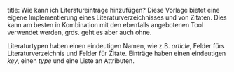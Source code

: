 title: Wie kann ich Literatureinträge hinzufügen?
Diese Vorlage bietet eine eigene Implementierung eines Literaturverzeichnisses und von Zitaten. Dies kann am besten in
Kombination mit den ebenfalls angebotenen Tool verwendet werden, grds. geht es aber auch ohne.

Literaturtypen haben einen eindeutigen Namen, wie z.B. *article*, Felder fürs Literaturverzeichnis und Felder für
Zitate. Einträge haben einen eindeutigen *key*, einen *type* und eine Liste an Attributen.
